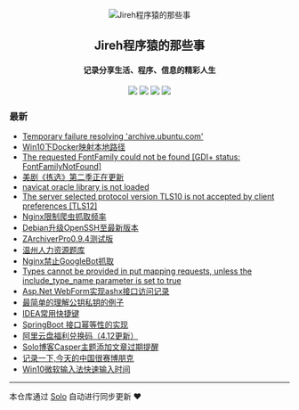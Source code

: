 <p align="center"><img alt="Jireh程序猿的那些事" src="https://img.hacpai.com/avatar/1532946657098_1532946825204.jpeg"></p><h2 align="center">
Jireh程序猿的那些事
</h2>

<h4 align="center">记录分享生活、程序、信息的精彩人生</h4>
<p align="center"><a title="Jireh程序猿的那些事" target="_blank" href="https://github.com/Jireh012/solo-blog"><img src="https://img.shields.io/github/last-commit/Jireh012/solo-blog.svg?style=flat-square&color=FF9900"></a>
<a title="GitHub repo size in bytes" target="_blank" href="https://github.com/Jireh012/solo-blog"><img src="https://img.shields.io/github/repo-size/Jireh012/solo-blog.svg?style=flat-square"></a>
<a title="Solo Version" target="_blank" href="https://github.com/88250/solo/releases"><img src="https://img.shields.io/badge/solo-4.3.1-f1e05a.svg?style=flat-square&color=blueviolet"></a>
<a title="Hits" target="_blank" href="https://github.com/88250/hits"><img src="https://hits.b3log.org/Jireh012/solo-blog.svg"></a></p>

### 最新

* [Temporary failure resolving 'archive.ubuntu.com'](https://www.lyile.cn/articles/2021/06/09/1623206198123.html)
* [Win10下Docker映射本地路径](https://www.lyile.cn/articles/2021/06/08/1623117734013.html)
* [The requested FontFamily could not be found [GDI+ status: FontFamilyNotFound]](https://www.lyile.cn/articles/2021/06/08/1623115153847.html)
* [美剧《拣选》第二季正在更新](https://www.lyile.cn/articles/2021/05/31/1622447502781.html)
* [navicat oracle library is not loaded](https://www.lyile.cn/articles/2021/05/19/1621388290009.html)
* [The server selected protocol version TLS10 is not accepted by client preferences [TLS12]](https://www.lyile.cn/articles/2021/05/13/1620896063074.html)
* [Nginx限制爬虫抓取频率](https://www.lyile.cn/articles/2021/05/10/1620610756852.html)
* [Debian升级OpenSSH至最新版本](https://www.lyile.cn/articles/2021/05/06/1620290953522.html)
* [ZArchiverPro0.9.4测试版](https://www.lyile.cn/articles/2021/05/06/1620268117693.html)
* [温州人力资源题库](https://www.lyile.cn/articles/2021/04/08/1617869683729.html)
* [Nginx禁止GoogleBot抓取](https://www.lyile.cn/articles/2021/04/08/1617867332616.html)
* [Types cannot be provided in put mapping requests, unless the include_type_name parameter is set to true](https://www.lyile.cn/articles/2021/04/06/1617689815461.html)
* [Asp.Net WebForm实现ashx接口访问记录](https://www.lyile.cn/articles/2021/04/01/1617263953910.html)
* [最简单的理解公钥私钥的例子](https://www.lyile.cn/articles/2021/03/30/1617088879347.html)
* [IDEA常用快捷键](https://www.lyile.cn/articles/2021/03/29/1616985117918.html)
* [SpringBoot 接口幂等性的实现](https://www.lyile.cn/articles/2021/03/26/1616728038509.html)
* [阿里云盘福利兑换码（4.12更新）](https://www.lyile.cn/articles/2021/03/23/1616484490189.html)
* [Solo博客Casper主题添加文章过期提醒](https://www.lyile.cn/articles/2021/03/17/1615991789226.html)
* [记录一下,今天的中国很赛博朋克](https://www.lyile.cn/articles/2021/03/16/1615861306174.html)
* [Win10微软输入法快速输入时间](https://www.lyile.cn/articles/2021/03/05/1614939189930.html)



---

本仓库通过 [Solo](https://github.com/88250/solo) 自动进行同步更新 ❤️ 